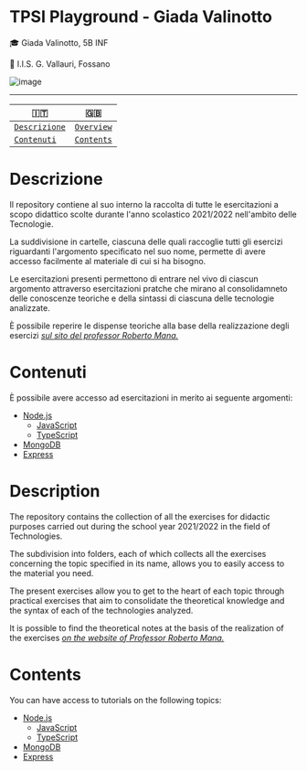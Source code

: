 # TPSI Playground - Giada Valinotto

:mortar_board: Giada Valinotto, 5B INF 

:school: I.I.S. G. Vallauri, Fossano


![image](https://user-images.githubusercontent.com/62563624/139274082-d3a35c5a-eb6f-47c7-97e1-40948ac97320.png)

--------------------------------------------------------

| :it:      | :uk: |
| ----------- | ----------- |
| [`Descrizione`](#Descrizione) |[`Overview`](#Overview)|
|[`Contenuti`](#Contenuti)| [`Contents`](#Contents) |

# Descrizione
<p> Il repository contiene al suo interno la raccolta di tutte le esercitazioni a scopo didattico scolte durante l'anno scolastico 2021/2022 nell'ambito delle Tecnologie. </p> 
<p>La suddivisione in cartelle, ciascuna delle quali raccoglie tutti gli esercizi riguardanti l'argomento specificato nel suo nome, permette di avere accesso facilmente al materiale di cui si ha bisogno. </p> 
<p> Le esercitazioni presenti permettono di entrare nel vivo di ciascun argomento attraverso esercitazioni pratche che mirano al consolidamneto delle conoscenze teoriche e della sintassi di ciascuna
delle tecnologie analizzate. </p>
<p> È possibile reperire le dispense teoriche alla base della realizzazione degli esercizi  <a href="http://robertomana.it/" target="_blank"> <i> sul sito del professor Roberto Mana. </i></a></p>

# Contenuti
<p> È possibile avere accesso ad esercitazioni in merito ai seguente argomenti: </p> 

- [Node.js](https://github.com/vallauri-ict/tpsi-playground-Giada-Valinotto-1/tree/main/Node.js)
    - [JavaScript](https://github.com/vallauri-ict/tpsi-playground-Giada-Valinotto-1/tree/main/Node.js/JavaScript)
    -  [TypeScript](https://github.com/vallauri-ict/tpsi-playground-Giada-Valinotto-1/tree/main/Node.js/TypeScript)
- [MongoDB](https://github.com/vallauri-ict/tpsi-playground-Giada-Valinotto-1/tree/main/MongoDB)
- [Express](https://github.com/vallauri-ict/tpsi-playground-Giada-Valinotto-1/tree/main/Express)


# Description
<p> The repository contains the collection of all the exercises for didactic purposes carried out during the school year 2021/2022 in the field of Technologies. </p>
<p> The subdivision into folders, each of which collects all the exercises concerning the topic specified in its name, allows you to easily access to the material you need. </p>
<p> The present exercises allow you to get to the heart of each topic through practical exercises that aim to consolidate the theoretical knowledge and the syntax of each
of the technologies analyzed. </p>
<p> It is possible to find the theoretical notes at the basis of the realization of the exercises <a href="http://robertomana.it/" target="_blank"> <i> on the website of Professor Roberto Mana. </i> </a> </p>

# Contents
<p> You can have access to tutorials on the following topics: </p>

- [Node.js](https://github.com/vallauri-ict/tpsi-playground-Giada-Valinotto-1/tree/main/Node.js)
    - [JavaScript](https://github.com/vallauri-ict/tpsi-playground-Giada-Valinotto-1/tree/main/Node.js/JavaScript)
    - [TypeScript](https://github.com/vallauri-ict/tpsi-playground-Giada-Valinotto-1/tree/main/Node.js/TypeScript)
- [MongoDB](https://github.com/vallauri-ict/tpsi-playground-Giada-Valinotto-1/tree/main/MongoDB)
- [Express](https://github.com/vallauri-ict/tpsi-playground-Giada-Valinotto-1/tree/main/Express)
